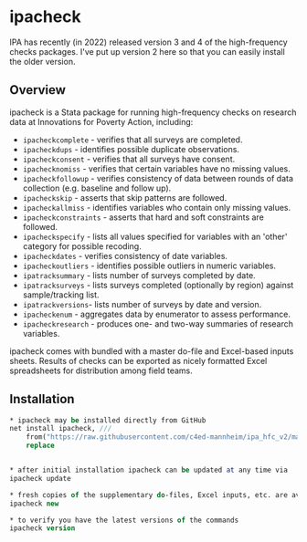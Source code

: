 # ipacheck

IPA has recently (in 2022) released version 3 and 4 of the high-frequency checks packages. I've put up version 2 here so that you can easily install the older version.

## Overview
ipacheck is a Stata package for running high-frequency checks on research data at Innovations for Poverty Action, including:

 - `ipacheckcomplete` - verifies that all surveys are completed.
 - `ipacheckdups` - identifies possible duplicate observations.
 - `ipacheckconsent` - verifies that all surveys have consent.
 - `ipachecknomiss` - verifies that certain variables have no missing values.
 - `ipacheckfollowup` - verifies consistency of data between rounds of data collection (e.g. baseline and follow up).
 - `ipacheckskip` - asserts that skip patterns are followed.
 - `ipacheckallmiss` - identifies variables who contain only missing values.
 - `ipacheckconstraints` - asserts that hard and soft constraints are followed.
 - `ipacheckspecify` - lists all values specified for variables with an 'other' category for possible recoding.
 - `ipacheckdates` - verifies consistency of date variables.
 - `ipacheckoutliers` - identifies possible outliers in numeric variables.
 - `ipatracksummary` - lists number of surveys completed by date. 
 - `ipatracksurveys` - lists surveys completed (optionally by region) against sample/tracking list.
 - `ipatrackversions`- lists number of surveys by date and version.
 - `ipacheckenum` - aggregates data by enumerator to assess performance.
 - `ipacheckresearch` - produces one- and two-way summaries of research variables.
 
ipacheck comes with bundled with a master do-file and Excel-based inputs sheets. Results of checks can be exported as nicely formatted Excel spreadsheets for distribution among field teams.


## Installation

```Stata
* ipacheck may be installed directly from GitHub
net install ipacheck, ///
    from("https://raw.githubusercontent.com/c4ed-mannheim/ipa_hfc_v2/main/ado") ///
    replace 


* after initial installation ipacheck can be updated at any time via
ipacheck update

* fresh copies of the supplementary do-files, Excel inputs, etc. are available via
ipacheck new

* to verify you have the latest versions of the commands
ipacheck version
```

